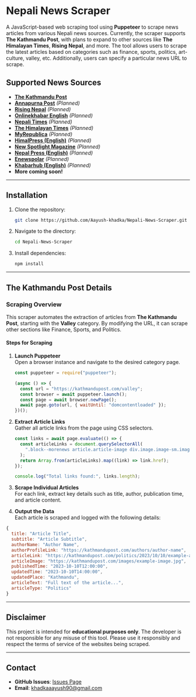 # Nepali News Scraper

A JavaScript-based web scraping tool using **Puppeteer** to scrape news articles from various Nepali news sources. Currently, the scraper supports **The Kathmandu Post**, with plans to expand to other sources like **The Himalayan Times**, **Rising Nepal**, and more. The tool allows users to scrape the latest articles based on categories such as finance, sports, politics, art-culture, valley, etc. Additionally, users can specify a particular news URL to scrape.

## Supported News Sources

- **[The Kathmandu Post](#the-kathmandu-post-details)**
- **[Annapurna Post](#annapurna-post-details)** _(Planned)_
- **[Rising Nepal](#rising-nepal-details)** _(Planned)_
- **[Onlinekhabar English](#onlinekhabar-english-details)** _(Planned)_
- **[Nepali Times](#nepali-times-details)** _(Planned)_
- **[The Himalayan Times](#the-himalayan-times-details)** _(Planned)_
- **[MyRepublica](#myrepublica-details)** _(Planned)_
- **[HimalPress (English)](#himalpress-english-details)** _(Planned)_
- **[New Spotlight Magazine](#new-spotlight-magazine-details)** _(Planned)_
- **[Nepal Press (English)](#nepal-press-english-details)** _(Planned)_
- **[Enewspolar](#enewspolar-details)** _(Planned)_
- **[Khabarhub (English)](#khabarhub-english-details)** _(Planned)_
- **More coming soon!**

---

## Installation

1. Clone the repository:
   ```bash
   git clone https://github.com/Aayush-khadka/Nepali-News-Scraper.git
   ```
2. Navigate to the directory:
   ```bash
   cd Nepali-News-Scraper
   ```
3. Install dependencies:
   ```bash
   npm install
   ```

---

## The Kathmandu Post Details

### Scraping Overview

This scraper automates the extraction of articles from **The Kathmandu Post**, starting with the **Valley** category. By modifying the URL, it can scrape other sections like Finance, Sports, and Politics.

#### Steps for Scraping

1. **Launch Puppeteer**  
   Open a browser instance and navigate to the desired category page.

   ```javascript
   const puppeteer = require("puppeteer");

   (async () => {
     const url = "https://kathmandupost.com/valley";
     const browser = await puppeteer.launch();
     const page = await browser.newPage();
     await page.goto(url, { waitUntil: "domcontentloaded" });
   })();
   ```

2. **Extract Article Links**  
   Gather all article links from the page using CSS selectors.

   ```javascript
   const links = await page.evaluate(() => {
     const articleLinks = document.querySelectorAll(
       ".block--morenews article.article-image div.image.image-sm.image-220.pull-right a"
     );
     return Array.from(articleLinks).map((link) => link.href);
   });

   console.log("Total links found:", links.length);
   ```

3. **Scrape Individual Articles**  
   For each link, extract key details such as title, author, publication time, and article content.

4. **Output the Data**  
   Each article is scraped and logged with the following details:

```javascript
{
  title: "Article Title",
  subtitle: "Article Subtitle",
  authorName: "Author Name",
  authorProfileLink: "https://kathmandupost.com/authors/author-name",
  articleLink: "https://kathmandupost.com/politics/2023/10/10/example-article",
  articleImage: "https://kathmandupost.com/images/example-image.jpg",
  publishedTime: "2023-10-10T12:00:00",
  updatedTime: "2023-10-10T14:00:00",
  updatedPlace: "Kathmandu",
  articleText: "Full text of the article...",
  articleType: "Politics"
}
```

---

## Disclaimer

This project is intended for **educational purposes only**. The developer is not responsible for any misuse of this tool. Please use it responsibly and respect the terms of service of the websites being scraped.

---

## Contact

- **GitHub Issues**: [Issues Page](https://github.com/Aayush-khadka/Nepali-News-Scraper/issues)
- **Email**: khadkaaayush90@gmail.com
